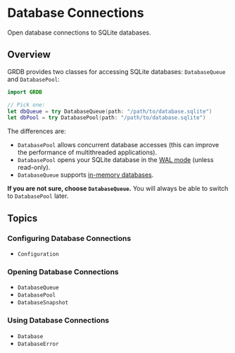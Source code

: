 # Database Connections

Open database connections to SQLite databases. 

## Overview

GRDB provides two classes for accessing SQLite databases: ``DatabaseQueue`` and ``DatabasePool``:

```swift
import GRDB

// Pick one:
let dbQueue = try DatabaseQueue(path: "/path/to/database.sqlite")
let dbPool = try DatabasePool(path: "/path/to/database.sqlite")
```

The differences are:

- `DatabasePool` allows concurrent database accesses (this can improve the performance of multithreaded applications).
- `DatabasePool` opens your SQLite database in the [WAL mode](https://www.sqlite.org/wal.html) (unless read-only).
- `DatabaseQueue` supports [in-memory databases](https://www.sqlite.org/inmemorydb.html).

**If you are not sure, choose `DatabaseQueue`.** You will always be able to switch to `DatabasePool` later.

## Topics

### Configuring Database Connections

- ``Configuration``

### Opening Database Connections

- ``DatabaseQueue``
- ``DatabasePool``
- ``DatabaseSnapshot``

### Using Database Connections

- ``Database``
- ``DatabaseError``
